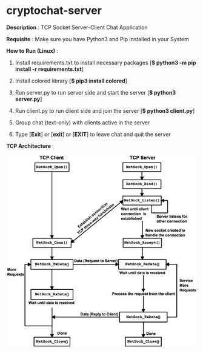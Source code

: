 # cryptochat-server

**Description** : TCP Socket Server-Client Chat Application

**Requisite** : Make sure you have Python3 and Pip installed in your System

**How to Run (Linux)** :

1. Install requirements.txt to install necessary packages [**$ python3 -m pip install -r requirements.txt**]

2. Install colored library [**$ pip3 install colored**]

3. Run server.py to run server side and start the server [**$ python3 server.py**]

4. Run client.py to run client side and join the server [**$ python3 client.py**]

5. Group chat (text-only) with clients active in the server

6. Type [**Exit**] or [**exit**] or [**EXIT**] to leave chat and quit the server

**TCP Architecture** :

![](tcp_architecture.png) 
